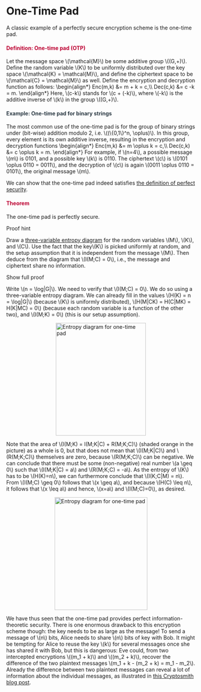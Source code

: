 # One-Time Pad

<p>A classic example of a perfectly secure encryption scheme is the one-time pad.</p>
<div class="content-box pad-box-mini border border-trbl border-round">
<h4 style="color: #bc0031;"><strong>Definition: One-time pad (OTP)</strong></h4>
Let the message space \(\mathcal{M}\) be some additive group \((G,+)\). Define the random variable \(K\) to be uniformly distributed over the key space \(\mathcal{K} = \mathcal{M}\), and define the ciphertext space to be \(\mathcal{C} = \mathcal{M}\) as well. Define the encryption and decryption function as follows: \begin{align*} Enc(m,k) &amp;= m + k = c,\\ Dec(c,k) &amp;= c -k = m. \end{align*} Here, \(c-k\) stands for \(c + (-k)\), where \(-k\) is the additive inverse of \(k\) in the group \((G,+)\).</div>
<div class="content-box pad-box-mini border border-trbl border-round">
<h4 style="color: #2d3b45;"><strong>Example: One-time pad for binary strings</strong></h4>
The most common use of the one-time pad is for the group of binary strings under (bit-wise) addition modulo 2, i.e. \((\{0,1\}^n, \oplus)\). In this group, every element is its own additive inverse, resulting in the encryption and decryption functions \begin{align*} Enc(m,k) &amp;= m \oplus k = c,\\ Dec(c,k) &amp;= c \oplus k = m. \end{align*} For example, if \(n=4\), a possible message \(m\) is 0101, and a possible key \(k\) is 0110. The ciphertext \(c\) is \(0101 \oplus 0110 = 0011\), and the decryption of \(c\) is again \(0011 \oplus 0110 = 0101\), the original message \(m\).</div>
<p>We can show that the one-time pad indeed satisfies <a title="Definition: Perfectly Secure Encryption" href="https://canvas.uva.nl/courses/2205/pages/definition-perfectly-secure-encryption" data-api-endpoint="https://canvas.uva.nl/api/v1/courses/2205/pages/definition-perfectly-secure-encryption" data-api-returntype="Page">the definition of perfect security</a>.</p>
<div class="content-box pad-box-mini border border-trbl border-round">
<h4 style="color: #bc0031;"><strong>Theorem</strong></h4>
The one-time pad is perfectly secure.
<p><span class="element_toggler" role="button" aria-controls="group3" aria-label="Toggler" aria-expanded="false"><span class="Button">Proof hint</span></span></p>
<div id="group3" style="">
<div class="content-box">Draw a <a title="Entropy Diagrams for Three Random Variables" href="https://canvas.uva.nl/courses/2205/pages/entropy-diagrams-for-three-random-variables" data-api-endpoint="https://canvas.uva.nl/api/v1/courses/2205/pages/entropy-diagrams-for-three-random-variables" data-api-returntype="Page">three-variable entropy diagram</a> for the random variables \(M\), \(K\), and \(C\). Use the fact that the key\(K\) is picked uniformly at random, and the setup assumption that it is independent from the message \(M\). Then deduce from the diagram that \(I(M;C) = 0\), i.e., the message and ciphertext share no information.
<p><span class="element_toggler" role="button" aria-controls="group2" aria-label="Toggler" aria-expanded="false"><span class="Button">Show full proof</span></span></p>
<div id="group2" style="">
<div class="content-box">Write \(n = \log|G|\). We need to verify that \(I(M;C) = 0\). We do so using a three-variable entropy diagram. We can already fill in the values \(H(K) = n = \log|G|\) (because \(K\) is uniformly distributed), \(H(M|CK) = H(C|MK) = H(K|MC) = 0\) (because each random variable is a function of the other two), and \(I(M;K) = 0\) (this is our setup assumption). 
<p><img style="display: block; margin-left: auto; margin-right: auto;" src="https://canvas.uva.nl/courses/2205/files/212323/preview?verifier=f3awyjak57T8kjVa4pwsDGGO09RgiLkpj8yovjXX" alt="Entropy diagram for one-time pad" width="240" height="300" data-api-endpoint="https://canvas.uva.nl/api/v1/courses/2205/files/212323" data-api-returntype="File"></p>
Note that the area of \(I(M;K) = I(M;K|C) + R(M;K;C)\) (shaded orange in the picture) as a whole is 0, but that does not mean that \(I(M;K|C)\) and \(R(M;K;C)\) themselves are zero, because \(R(M;K;C)\) can be negative. We can conclude that there must be some (non-negative) real number \(a \geq 0\) such that \(I(M;K|C) = a\) and \(R(M;K;C) = -a\). As the entropy of \(K\) has to be \(H(K)=n\), we can furthermore conclude that \(I(K;C|M) = n\). From \(I(M;C) \geq 0\) follows that \(x \geq a\), and because \(H(C) \leq n\), it follows that \(x \leq a\) and hence, \(x=a\) and \(I(M;C)=0\), as desired.
<p><img style="display: block; margin-left: auto; margin-right: auto;" src="https://canvas.uva.nl/courses/2205/files/212319/preview?verifier=Yc3fTLxRyRqRuTqjQFq4T13K00DjEQFzKFUmHprl" alt="Entropy diagram for one-time pad" width="247" height="300" data-api-endpoint="https://canvas.uva.nl/api/v1/courses/2205/files/212319" data-api-returntype="File"></p>
</div>
</div>
</div>
</div>
</div>
<p>We have thus seen that the one-time pad provides perfect information-theoretic security. There is one enormous drawback to this encryption scheme though: the key needs to be as large as the message! To send a message of \(n\) bits, Alice needs to share \(n\) bits of key with Bob. It might be tempting for Alice to reuse the key \(k\) for several messages once she has shared it with Bob, but this is dangerous: Eve could, from two intercepted encryptions \((m_1 + k)\) and \((m_2 + k)\), recover the difference of the two plaintext messages \(m_1 + k - (m_2 + k) = m_1 - m_2\). Already the difference between two plaintext messages can reveal a lot of information about the individual messages, as illustrated in <a href="https://cryptosmith.com/2008/05/31/stream-reuse/">this Cryptosmith blog post</a>.</p>